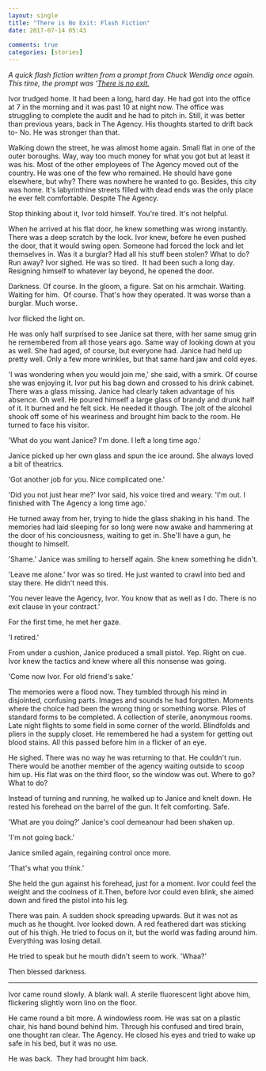 ```yaml
---  
layout: single  
title: "There is No Exit: Flash Fiction"  
date: 2017-07-14 05:43  
  
comments: true  
categories: [stories]  
---  
```

*A quick flash fiction written from a prompt from Chuck Wendig once again. This time, the prompt was '<a href="http://terribleminds.com/ramble/2017/07/07/flash-fiction-challenge-there-is-no-exit/">There is no exit.</a>*  

Ivor trudged home. It had been a long, hard day. He had got into the office at 7 in the morning and it was past 10 at night now. The office was struggling to complete the audit and he had to pitch in. Still, it was better than previous years, back in The Agency. His thoughts started to drift back to- No. He was stronger than that.<!--more-->  

Walking down the street, he was almost home again. Small flat in one of the outer boroughs. Way, way too much money for what you got but at least it was his. Most of the other employees of The Agency moved out of the country. He was one of the few who remained. He should have gone elsewhere, but why? There was nowhere he wanted to go. Besides, this city was home. It's labyrinthine streets filled with dead ends was the only place he ever felt comfortable. Despite The Agency.  

Stop thinking about it, Ivor told himself. You're tired. It's not helpful.  

When he arrived at his flat door, he knew something was wrong instantly. There was a deep scratch by the lock. Ivor knew, before he even pushed the door, that it would swing open. Someone had forced the lock and let themselves in. Was it a burglar? Had all his stuff been stolen? What to do? Run away? Ivor sighed. He was so tired.  It had been such a long day. Resigning himself to whatever lay beyond, he opened the door.  

Darkness. Of course. In the gloom, a figure. Sat on his armchair. Waiting. Waiting for him.  Of course. That's how they operated. It was worse than a burglar. Much worse.  

Ivor flicked the light on.  

He was only half surprised to see Janice sat there, with her same smug grin he remembered from all those years ago. Same way of looking down at you as well. She had aged, of course, but everyone had. Janice had held up pretty well. Only a few more wrinkles, but that same hard jaw and cold eyes.  

'I was wondering when you would join me,' she said, with a smirk. Of course she was enjoying it. Ivor put his bag down and crossed to his drink cabinet. There was a glass missing. Janice had clearly taken advantage of his absence. Oh well. He poured himself a large glass of brandy and drunk half of it. It burned and he felt sick. He needed it though. The jolt of the alcohol shook off some of his weariness and brought him back to the room. He turned to face his visitor.  

'What do you want Janice? I'm done. I left a long time ago.'  

Janice picked up her own glass and spun the ice around. She always loved a bit of theatrics.  

'Got another job for you. Nice complicated one.'  

'Did you not just hear me?' Ivor said, his voice tired and weary. 'I'm out. I finished with The Agency a long time ago.'  

He turned away from her, trying to hide the glass shaking in his hand. The memories had laid sleeping for so long were now awake and hammering at the door of his conciousness, waiting to get in. She'll have a gun, he thought to himself.  

'Shame.' Janice was smiling to herself again. She knew something he didn't.  

'Leave me alone.' Ivor was so tired. He just wanted to crawl into bed and stay there. He didn't need this.  

'You never leave the Agency, Ivor. You know that as well as I do. There is no exit clause in your contract.'  

For the first time, he met her gaze.  

'I retired.'  

From under a cushion, Janice produced a small pistol. Yep. Right on cue. Ivor knew the tactics and knew where all this nonsense was going.  

'Come now Ivor. For old friend's sake.'  

The memories were a flood now. They tumbled through his mind in disjointed, confusing parts. Images and sounds he had forgotten. Moments where the choice had been the wrong thing or something worse. Piles of standard forms to be completed. A collection of sterile, anonymous rooms. Late night flights to some field in some corner of the world. Blindfolds and pliers in the supply closet. He remembered he had a system for getting out blood stains. All this passed before him in a flicker of an eye.  

He sighed. There was no way he was returning to that. He couldn't run. There would be another member of the agency waiting outside to scoop him up. His flat was on the third floor, so the window was out. Where to go? What to do?  

Instead of turning and running, he walked up to Janice and knelt down. He rested his forehead on the barrel of the gun. It felt comforting. Safe.  

'What are you doing?' Janice's cool demeanour had been shaken up.  

'I'm not going back.'  

Janice smiled again, regaining control once more.  

'That's what you think.'  

She held the gun against his forehead, just for a moment. Ivor could feel the weight and the coolness of it.Then, before Ivor could even blink, she aimed down and fired the pistol into his leg.  

There was pain. A sudden shock spreading upwards. But it was not as much as he thought. Ivor looked down. A red feathered dart was sticking out of his thigh. He tried to focus on it, but the world was fading around him. Everything was losing detail.  

He tried to speak but he mouth didn't seem to work. 'Whaa?'  

Then blessed darkness.  

<hr />  

Ivor came round slowly. A blank wall. A sterile fluorescent light above him, flickering slightly worn lino on the floor.  

He came round a bit more. A windowless room. He was sat on a plastic chair, his hand bound behind him. Through his confused and tired brain, one thought ran clear. The Agency. He closed his eyes and tried to wake up safe in his bed, but it was no use.  

He was back.  They had brought him back.  
